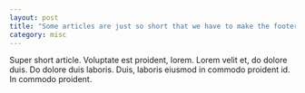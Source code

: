 ```yaml
---
layout: post
title: "Some articles are just so short that we have to make the footer stick"
category: misc
---
```


Super short article. Voluptate est proident, lorem. Lorem velit et, do dolore duis. Do dolore duis laboris. Duis, laboris eiusmod in commodo proident id. In commodo proident.
